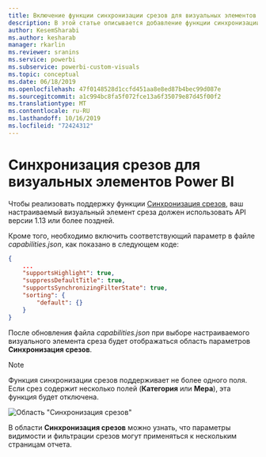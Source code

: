 ```yaml
---
title: Включение функции синхронизации срезов для визуальных элементов Power BI
description: В этой статье описывается добавление функции синхронизации срезов в визуальные элементы Power BI.
author: KesemSharabi
ms.author: kesharab
manager: rkarlin
ms.reviewer: sranins
ms.service: powerbi
ms.subservice: powerbi-custom-visuals
ms.topic: conceptual
ms.date: 06/18/2019
ms.openlocfilehash: 47f0148528d1ccfd451aa8e8ed87b4bec99d087e
ms.sourcegitcommit: a1c994bc8fa5f072fce13a6f35079e87d45f00f2
ms.translationtype: MT
ms.contentlocale: ru-RU
ms.lasthandoff: 10/16/2019
ms.locfileid: "72424312"
---
```

# <a name="sync-slicers-in-power-bi-visuals"></a>Синхронизация срезов для визуальных элементов Power BI

Чтобы реализовать поддержку функции [Синхронизация срезов](https://docs.microsoft.com/power-bi/desktop-slicers), ваш настраиваемый визуальный элемент среза должен использовать API версии 1.13 или более поздней.

Кроме того, необходимо включить соответствующий параметр в файле *capabilities.json*, как показано в следующем коде:

```json
{
    ...
    "supportsHighlight": true,
    "suppressDefaultTitle": true,
    "supportsSynchronizingFilterState": true,
    "sorting": {
        "default": {}
    }
}
```

После обновления файла *capabilities.json* при выборе настраиваемого визуального элемента среза будет отображаться область параметров **Синхронизация срезов**.

> [!NOTE]
> Функция синхронизации срезов поддерживает не более одного поля. Если срез содержит несколько полей (**Категория** или **Мера**), эта функция будет отключена.

![Область "Синхронизация срезов"](./media/sync-slicers-panel.png)

В области **Синхронизация срезов** можно узнать, что параметры видимости и фильтрации срезов могут применяться к нескольким страницам отчета.
